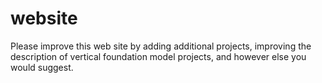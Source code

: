 # website
Please improve this web site by adding additional projects, improving the description of vertical foundation model projects, and however else you would suggest.
